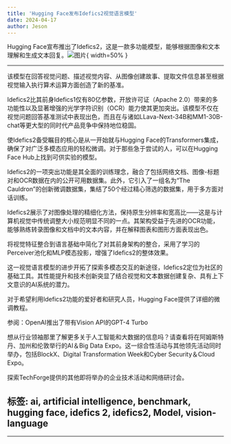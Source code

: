 ```yaml
---
title: 'Hugging Face发布Idefics2视觉语言模型'
date: 2024-04-17
author: Jeson
---
```


Hugging Face宣布推出了Idefics2，这是一款多功能模型，能够根据图像和文本理解和生成文本回复。![图片](https://www.artificialintelligence-news.com/wp-content/uploads/sites/9/2024/04/hugging-face-idefics2-model-ai-artificial-intelligence-development-visual-language-model-benchmark.jpg){ width=50% }

---
该模型在回答视觉问题、描述视觉内容、从图像创建故事、提取文件信息甚至根据视觉输入执行算术运算方面创造了新的基准。 

Idefics2比其前身Idefics1仅有80亿参数，开放许可证（Apache 2.0）带来的多功能性以及显著增强的光学字符识别（OCR）能力使其更加突出。该模型不仅在视觉问题回答基准测试中表现出色，而且在与诸如LLava-Next-34B和MM1-30B-chat等更大型的同时代产品竞争中保持地位稳固。 

使Idefics2备受瞩目的核心是从一开始就与Hugging Face的Transformers集成，确保了对广泛多模态应用的轻松微调。对于那些急于尝试的人，可以在Hugging Face Hub上找到可供实验的模型。 

Idefics2的一项突出功能是其全面的训练理念，融合了包括网络文档、图像-标题对和OCR数据在内的公开可用数据集。此外，它引入了一组名为“The Cauldron”的创新微调数据集，集结了50个经过精心筛选的数据集，用于多方面对话训练。

Idefics2展示了对图像处理的精细化方法，保持原生分辨率和宽高比——这是与计算机视觉中传统调整大小规范明显不同的一点。其架构受益于先进的OCR功能，能够熟练转录图像和文档中的文本内容，并在解释图表和图形方面表现出色。 

将视觉特征整合到语言基础中简化了对其前身架构的整合，采用了学习的Perceiver池化和MLP模态投影，增强了Idefics2的整体效果。 

这一视觉语言模型的进步开拓了探索多模态交互的新途径，Idefics2定位为社区的基础工具。其性能提升和技术创新突显了结合视觉和文本数据创建复杂、具有上下文意识的AI系统的潜力。 

对于希望利用Idefics2功能的爱好者和研究人员，Hugging Face提供了详细的微调教程。 

参阅：OpenAI推出了带有Vision API的GPT-4 Turbo

想从行业领袖那里了解更多关于人工智能和大数据的信息吗？请查看将在阿姆斯特丹、加州和伦敦举行的AI＆Big Data Expo。这一综合性活动与其他领先活动同时举办，包括BlockX、Digital Transformation Week和Cyber Security＆Cloud Expo。

探索TechForge提供的其他即将举办的企业技术活动和网络研讨会。

标签: ai, artificial intelligence, benchmark, hugging face, idefics 2, idefics2, Model, vision-language
---
---
